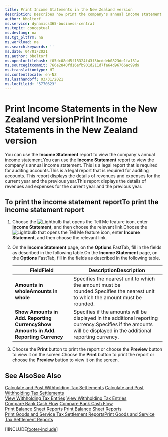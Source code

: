```yaml
---
title: Print Income Statements in the New Zealand version
description: Describes how print the company's annual income statement in a report in the New Zealand version.
author: bholtorf
ms.service: dynamics365-business-central
ms.topic: conceptual
ms.devlang: na
ms.tgt_pltfrm: na
ms.workload: na
ms.search.keywords: ''
ms.date: 04/01/2021
ms.author: bholtorf
ms.openlocfilehash: f05dc08dd5f18324f43f3bcddeb0823de1fa131a
ms.sourcegitcommit: 766e2840fd16efb901d211d7fa64d96766ac99d9
ms.translationtype: HT
ms.contentlocale: en-NZ
ms.lasthandoff: 03/31/2021
ms.locfileid: "5770623"
---
```

# <a name="print-income-statements-in-the-new-zealand-version"></a><span data-ttu-id="491b5-103">Print Income Statements in the New Zealand version</span><span class="sxs-lookup"><span data-stu-id="491b5-103">Print Income Statements in the New Zealand version</span></span>

<span data-ttu-id="491b5-104">You can use the **Income Statement** report to view the company's annual income statement.</span><span class="sxs-lookup"><span data-stu-id="491b5-104">You can use the **Income Statement** report to view the company's annual income statement.</span></span> <span data-ttu-id="491b5-105">This is a legal report that is required for auditing accounts.</span><span class="sxs-lookup"><span data-stu-id="491b5-105">This is a legal report that is required for auditing accounts.</span></span> <span data-ttu-id="491b5-106">This report displays the details of revenues and expenses for the current year and the previous year.</span><span class="sxs-lookup"><span data-stu-id="491b5-106">This report displays the details of revenues and expenses for the current year and the previous year.</span></span>  

## <a name="to-print-the-income-statement-report"></a><span data-ttu-id="491b5-107">To print the income statement report</span><span class="sxs-lookup"><span data-stu-id="491b5-107">To print the income statement report</span></span>  
1. <span data-ttu-id="491b5-108">Choose the ![Lightbulb that opens the Tell Me feature](../../media/ui-search/search_small.png "Tell me what you want to do") icon, enter **Income Statement**, and then choose the relevant link.</span><span class="sxs-lookup"><span data-stu-id="491b5-108">Choose the ![Lightbulb that opens the Tell Me feature](../../media/ui-search/search_small.png "Tell me what you want to do") icon, enter **Income Statement**, and then choose the relevant link.</span></span>  
2. <span data-ttu-id="491b5-109">On the **Income Statement** page, on the **Options** FastTab, fill in the fields as described in the following table.</span><span class="sxs-lookup"><span data-stu-id="491b5-109">On the **Income Statement** page, on the **Options** FastTab, fill in the fields as described in the following table.</span></span>  

    |<span data-ttu-id="491b5-110">Field</span><span class="sxs-lookup"><span data-stu-id="491b5-110">Field</span></span>|<span data-ttu-id="491b5-111">Description</span><span class="sxs-lookup"><span data-stu-id="491b5-111">Description</span></span>|  
    |---------------------------------|---------------------------------------|  
    |<span data-ttu-id="491b5-112">**Amounts in whole**</span><span class="sxs-lookup"><span data-stu-id="491b5-112">**Amounts in whole**</span></span>|<span data-ttu-id="491b5-113">Specifies the nearest unit to which the amount must be rounded.</span><span class="sxs-lookup"><span data-stu-id="491b5-113">Specifies the nearest unit to which the amount must be rounded.</span></span>|  
    |<span data-ttu-id="491b5-114">**Show Amounts in Add. Reporting Currency**</span><span class="sxs-lookup"><span data-stu-id="491b5-114">**Show Amounts in Add. Reporting Currency**</span></span>|<span data-ttu-id="491b5-115">Specifies if the amounts will be displayed in the additional reporting currency.</span><span class="sxs-lookup"><span data-stu-id="491b5-115">Specifies if the amounts will be displayed in the additional reporting currency.</span></span>|  

3.  <span data-ttu-id="491b5-116">Choose the **Print** button to print the report or choose the **Preview** button to view it on the screen.</span><span class="sxs-lookup"><span data-stu-id="491b5-116">Choose the **Print** button to print the report or choose the **Preview** button to view it on the screen.</span></span>  

## <a name="see-also"></a><span data-ttu-id="491b5-117">See Also</span><span class="sxs-lookup"><span data-stu-id="491b5-117">See Also</span></span>  
<span data-ttu-id="491b5-118">[Calculate and Post Withholding Tax Settlements](how-to-calculate-and-post-withholding-tax-settlements.md) </span><span class="sxs-lookup"><span data-stu-id="491b5-118">[Calculate and Post Withholding Tax Settlements](how-to-calculate-and-post-withholding-tax-settlements.md) </span></span>  
<span data-ttu-id="491b5-119">[View Withholding Tax Entries](how-to-view-withholding-tax-entries.md) </span><span class="sxs-lookup"><span data-stu-id="491b5-119">[View Withholding Tax Entries](how-to-view-withholding-tax-entries.md) </span></span>  
<span data-ttu-id="491b5-120">[Compare Bank Cash Flow](how-to-compare-bank-cash-flow.md) </span><span class="sxs-lookup"><span data-stu-id="491b5-120">[Compare Bank Cash Flow](how-to-compare-bank-cash-flow.md) </span></span>  
<span data-ttu-id="491b5-121">[Print Balance Sheet Reports](how-to-print-balance-sheet-reports.md) </span><span class="sxs-lookup"><span data-stu-id="491b5-121">[Print Balance Sheet Reports](how-to-print-balance-sheet-reports.md) </span></span>  
[<span data-ttu-id="491b5-122">Print Goods and Service Tax Settlement Reports</span><span class="sxs-lookup"><span data-stu-id="491b5-122">Print Goods and Service Tax Settlement Reports</span></span>](how-to-print-goods-and-service-tax-settlement-reports.md) 


[!INCLUDE[footer-include](../../includes/footer-banner.md)]